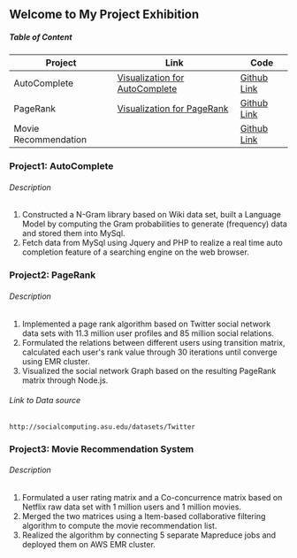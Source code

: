 ## Welcome to My Project Exhibition

##### Table of Content

| Project | Link | Code |
|-|-|-|
| AutoComplete | [Visualization for AutoComplete](http://54.215.249.110/autocomplete)| [Github Link](https://github.com/qwjlegend/myBigDataProjects/tree/master/AutoComplete) |
| PageRank |[Visualization for PageRank](http://54.215.249.110/pagerank_search) | [Github Link](https://github.com/qwjlegend/myBigDataProjects/tree/master/PageRank) |
| Movie Recommendation |  | [Github Link](https://github.com/qwjlegend/myBigDataProjects/tree/master/RecommenderSystem)|

### Project1: AutoComplete


###### Description

1. Constructed a N-Gram library based on Wiki data set, built a Language Model by computing the Gram probabilities to generate (frequency) data and stored them into MySql.
2. Fetch data from MySql using Jquery and PHP to realize a real time auto completion feature of a searching engine on the web browser.




### Project2: PageRank
###### Description

1. Implemented a page rank algorithm based on Twitter social network data sets with 11.3 million user profiles and 85 million social relations. 
2. Formulated the relations between different users using transition matrix, calculated each user's rank value through 30 iterations until converge using EMR cluster.
3. Visualized the social network Graph based on the resulting PageRank matrix through Node.js.


###### Link to Data source
```
http://socialcomputing.asu.edu/datasets/Twitter
```
### Project3: Movie Recommendation System
###### Description

1. Formulated a user rating matrix and a Co-concurrence matrix based on Netflix raw data set with 1 million users and 1 million movies.
2. Merged the two matrices using a Item-based collaborative filtering algorithm to compute the movie recommendation list.
3. Realized the algorithm by connecting 5 separate Mapreduce jobs and deployed them on AWS EMR cluster.



